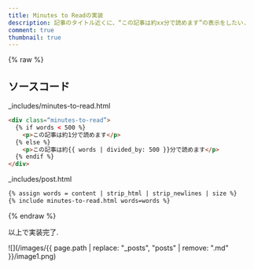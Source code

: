 ```yaml
---
title: Minutes to Readの実装
description: 記事のタイトル近くに、“この記事は約xx分で読めます”の表示をしたい.  
comment: true
thumbnail: true
---
```


{% raw %}
## ソースコード
_includes/minutes-to-read.html  

```html
<div class=“minutes-to-read”>
  {% if words < 500 %}
    <p>この記事は約1分で読めます</p>
  {% else %}
    <p>この記事は約{{ words | divided_by: 500 }}分で読めます</p>
  {% endif %}
</div>
```


_includes/post.html  

```html
{% assign words = content | strip_html | strip_newlines | size %}
{% include minutes-to-read.html words=words %}
```

{% endraw %}

以上で実装完了.  

![](/images/{{ page.path | replace: "_posts", "posts" | remove: ".md" }}/image1.png)
